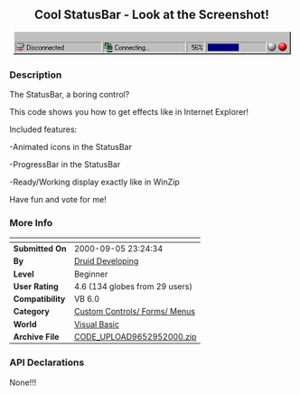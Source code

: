 ﻿<div align="center">

## Cool StatusBar \- Look at the Screenshot\!

<img src="PIC2000951733369020.jpg">
</div>

### Description

The StatusBar, a boring control?

This code shows you how to get effects like in Internet Explorer!

Included features:

-Animated icons in the StatusBar

-ProgressBar in the StatusBar

-Ready/Working display exactly like in WinZip

Have fun and vote for me!
 
### More Info
 


<span>             |<span>
---                |---
**Submitted On**   |2000-09-05 23:24:34
**By**             |[Druid Developing](https://github.com/Planet-Source-Code/PSCIndex/blob/master/ByAuthor/druid-developing.md)
**Level**          |Beginner
**User Rating**    |4.6 (134 globes from 29 users)
**Compatibility**  |VB 6\.0
**Category**       |[Custom Controls/ Forms/  Menus](https://github.com/Planet-Source-Code/PSCIndex/blob/master/ByCategory/custom-controls-forms-menus__1-4.md)
**World**          |[Visual Basic](https://github.com/Planet-Source-Code/PSCIndex/blob/master/ByWorld/visual-basic.md)
**Archive File**   |[CODE\_UPLOAD9652952000\.zip](https://github.com/Planet-Source-Code/druid-developing-cool-statusbar-look-at-the-screenshot__1-11280/archive/master.zip)

### API Declarations

None!!!





